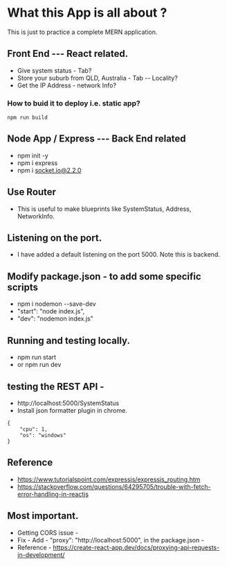 # What this App is all about ?

This is just to practice a complete MERN application.

## Front End  --- React related.

* Give system status - Tab?
* Store your suburb from QLD, Australia - Tab -- Locality?
* Get the IP Address - network Info?


### How to buid it to deploy i.e. static app?

```
npm run build
```

## Node App / Express --- Back End related

* npm init -y 
* npm i express
* npm i socket.io@2.2.0 
  
## Use Router

* This is useful to make blueprints like SystemStatus, Address, NetworkInfo.

## Listening on the port.
* I have added a default listening on the port 5000. Note this is backend.

## Modify package.json - to add some specific scripts
* npm i nodemon --save-dev
* "start": "node index.js",
* "dev": "nodemon index.js"

## Running and testing locally.
* npm run start
* or npm run dev

## testing the REST API - 
* http://localhost:5000/SystemStatus 
* Install json formatter plugin in chrome.

```
{
    "cpu": 1,
    "os": "windows"
}

```

## Reference 
* https://www.tutorialspoint.com/expressjs/expressjs_routing.htm 
* https://stackoverflow.com/questions/64295705/trouble-with-fetch-error-handling-in-reactjs 

## Most important.

* Getting CORS issue - 
* Fix - Add -  "proxy": "http://localhost:5000", in the package.json - 
* Reference - https://create-react-app.dev/docs/proxying-api-requests-in-development/
